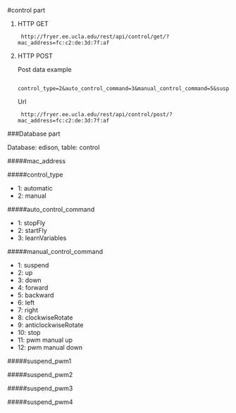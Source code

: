 #control part

1. HTTP GET

        http://fryer.ee.ucla.edu/rest/api/control/get/?mac_address=fc:c2:de:3d:7f:af

2. HTTP POST

    Post data example

        control_type=2&auto_control_command=3&manual_control_command=5&suspend_pwm1=0.12&suspend_pwm2=0.23&suspend_pwm3=0.34&suspend_pwm4=0.45

    Url
    
        http://fryer.ee.ucla.edu/rest/api/control/post/?mac_address=fc:c2:de:3d:7f:af

###Database part

Database: edison, table: control

#####mac_address

#####control_type

- 1: automatic
- 2: manual

#####auto_control_command

- 1: stopFly
- 2: startFly
- 3: learnVariables

#####manual_control_command

- 1: suspend
- 2: up
- 3: down
- 4: forward
- 5: backward
- 6: left
- 7: right
- 8: clockwiseRotate
- 9: anticlockwiseRotate
- 10: stop
- 11: pwm manual up
- 12: pwm manual down

#####suspend_pwm1

#####suspend_pwm2

#####suspend_pwm3

#####suspend_pwm4
